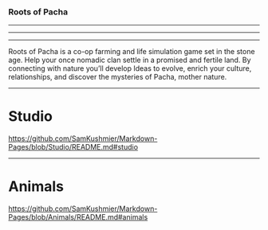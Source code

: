 ### Roots of Pacha
---
---
---
Roots of Pacha is a co-op farming and life simulation game set in the stone age. Help your once nomadic clan settle in a promised and fertile land. By connecting with nature you’ll develop Ideas to evolve, enrich your culture, relationships, and discover the mysteries of Pacha, mother nature.

---
# Studio
https://github.com/SamKushmier/Markdown-Pages/blob/Studio/README.md#studio

---
# Animals
https://github.com/SamKushmier/Markdown-Pages/blob/Animals/README.md#animals
